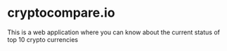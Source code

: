 # cryptocompare.io
This is a web application where you can know about the current status of top 10 crypto currencies
